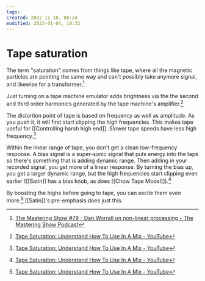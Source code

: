 ```yaml
---
tags: 
created: 2022-11-10, 08:24
modified: 2023-01-04, 10:32
---
```


# Tape saturation
The term "saturation" comes from things like tape, where all the magnetic particles are pointing the same way and can't possibly take anymore signal, and likewise for a transformer.[^1]

Just turning on a tape machine emulator adds brightness via the the second and third order harmonics generated by the tape machine's amplifier.[^2]

The distortion point of tape is based on frequency as well as amplitude. As you push it, it will first start clipping the high frequencies. This makes tape useful for [[Controlling harsh high end]]. Slower tape speeds have less high frequency.[^2]

Within the linear range of tape, you don't get a clean low-frequency response. A bias signal is a super-sonic signal that puts energy into the tape so there's something that is adding dynamic range. Then adding in your recorded signal, you get more of a linear response. By turning the bias up, you get a larger dynamic range, but the high frequencies start clipping even earlier ([[Satin]] has a bias knob, as does [[Chow Tape Model]]).[^2]

By boosting the highs before going to tape, you can excite them even more.[^2] [[Satin]]'s pre-emphasis does just this.

[^1]: [The Mastering Show #79 - Dan Worrall on non-linear processing - The Mastering Show Podcast](https://themasteringshow.com/episode-79/?utm_source=pocket_reader)
[^2]: [Tape Saturation: Understand How To Use In A Mix - YouTube](https://youtu.be/AtWsigZ-aZM)
